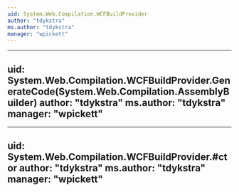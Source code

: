 ```yaml
---
uid: System.Web.Compilation.WCFBuildProvider
author: "tdykstra"
ms.author: "tdykstra"
manager: "wpickett"
---
```


---
uid: System.Web.Compilation.WCFBuildProvider.GenerateCode(System.Web.Compilation.AssemblyBuilder)
author: "tdykstra"
ms.author: "tdykstra"
manager: "wpickett"
---

---
uid: System.Web.Compilation.WCFBuildProvider.#ctor
author: "tdykstra"
ms.author: "tdykstra"
manager: "wpickett"
---
